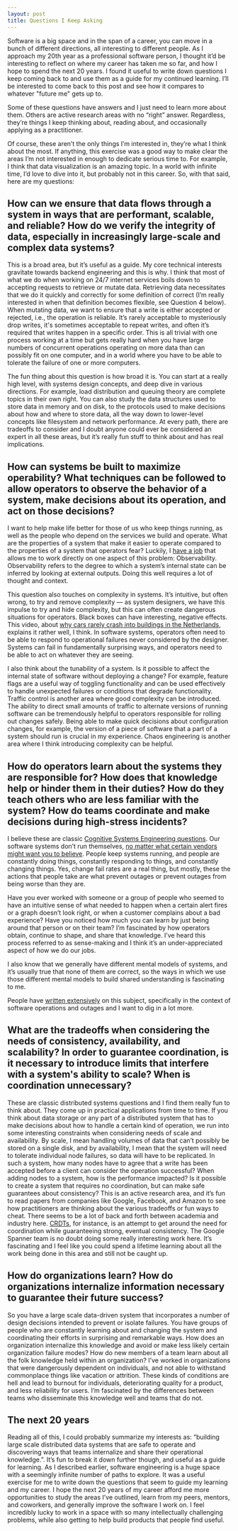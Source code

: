 ```yaml
---
layout: post
title: Questions I Keep Asking
---
```


Software is a big space and in the span of a career, you can move in a bunch of
different directions, all interesting to different people. As I approach my
20th year as a professional software person, I thought it’d be interesting to
reflect on where my career has taken me so far, and how I hope to spend the
next 20 years. I found it useful to write down questions I keep
coming back to and use them as a guide for my continued learning. I’ll be
interested to come back to this post and see how it compares to whatever
"future me" gets up to.

Some of these questions have answers and I just need to learn more about them.
Others are active research areas with no “right” answer. Regardless, they’re
things I keep thinking about, reading about, and occasionally applying as a
practitioner.

Of course, these aren’t the only things I’m interested in, they’re what I think
about the most. If anything, this exercise was a good way to make clear the
areas I’m not interested in enough to dedicate serious time to. For example, I
think that data visualization is an amazing topic. In a world with infinite
time, I’d love to dive into it, but probably not in this career. So, with that
said, here are my questions:

## How can we ensure that data flows through a system in ways that are performant, scalable, and reliable? How do we verify the integrity of data, especially in increasingly large-scale and complex data systems?

This is a broad area, but it’s useful as a guide. My core technical interests
gravitate towards backend engineering and this is why. I think that most of
what we do when working on 24/7 internet services boils down to accepting
requests to retrieve or mutate data. Retrieving data necessitates that we do it
quickly and correctly for some definition of correct (I’m really interested in
when that definition becomes flexible, see Question 4 below). When mutating
data, we want to ensure that a write is either accepted or rejected, i.e., the
operation is reliable. It’s rarely acceptable to mysteriously drop writes, it's
sometimes acceptable to repeat writes, and often it’s required that writes
happen in a specific order. This is all trivial with one process working at a
time but gets really hard when you have large numbers of concurrent operations
operating on more data than can possibly fit on one computer, and in a world
where you have to be able to tolerate the failure of one or more computers.

The fun thing about this question is how broad it is. You can start at a really
high level, with systems design concepts, and deep dive in various directions.
For example, load distribution and queuing theory are complete topics in their
own right. You can also study the data structures used to store data in memory
and on disk, to the protocols used to make decisions about how and where to
store data, all the way down to lower-level concepts like filesystem and
network performance. At every path, there are tradeoffs to consider and I doubt
anyone could ever be considered an expert in all these areas, but it’s really
fun stuff to think about and has real implications.

## How can systems be built to maximize operability? What techniques can be followed to allow operators to observe the behavior of a system, make decisions about its operation, and act on those decisions?

I want to help make life better for those of us who keep things running, as
well as the people who depend on the services we build and operate. What are
the properties of a system that make it easier to operate compared to the
properties of a system that operators fear? Luckily, I [have a job](https://www.honeycomb.io/) that allows
me to work directly on one aspect of this problem: Observability. Observability
refers to the degree to which a system’s internal state can be inferred by
looking at external outputs. Doing this well requires a lot of thought and
context.

This question also touches on complexity in systems. It’s intuitive, but often
wrong, to try and remove complexity — as system designers, we have this impulse
to try and hide complexity, but this can often create dangerous situations for
operators. Black boxes can have interesting, negative effects. This video,
about [why cars rarely crash into buildings in the Netherlands](https://www.youtube.com/watch?v=Ra_0DgnJ1uQ), explains it
rather well, I think. In software systems, operators often need to be able to
respond to operational failures never considered by the designer. Systems can
fail in fundamentally surprising ways, and operators need to be able to act on
whatever they are seeing.

I also think about the tunability of a system. Is it possible to affect the
internal state of software without deploying a change? For example, feature
flags are a useful way of toggling functionality and can be used effectively to
handle unexpected failures or conditions that degrade functionality. Traffic
control is another area where good complexity can be introduced. The ability to
direct small amounts of traffic to alternate versions of running software can
be tremendously helpful to operators responsible for rolling out changes
safely. Being able to make quick decisions about configuration changes, for
example, the version of a piece of software that a part of a system should run
is crucial in my experience. Chaos engineering is another area where I think
introducing complexity can be helpful.

## How do operators learn about the systems they are responsible for? How does that knowledge help or hinder them in their duties? How do they teach others who are less familiar with the system? How do teams coordinate and make decisions during high-stress incidents?

I believe these are classic [Cognitive Systems Engineering
questions](https://www.sciencedirect.com/science/article/pii/B9780444705365500063).
Our software systems don’t run themselves, [no matter what certain vendors
might want you to
believe](https://en.wikipedia.org/wiki/Artificial_Intelligence_for_IT_Operations).
People keep systems running, and people are constantly doing things, constantly
responding to things, and constantly changing things. Yes, change fail rates
are a real thing, but mostly, these the actions that people take are what
prevent outages or prevent outages from being worse than they are.

Have you ever worked with someone or a group of people who seemed to have an
intuitive sense of what needed to happen when a certain alert fires or a graph
doesn’t look right, or when a customer complains about a bad experience? Have
you noticed how much you can learn by just being around that person or on their
team? I’m fascinated by how operators obtain, continue to shape, and share that
knowledge. I’ve heard this process referred to as sense-making and I think it’s
an under-appreciated aspect of how we do our jobs.

I also know that we generally have different mental models of systems, and it’s
usually true that none of them are correct, so the ways in which we use those
different mental models to build shared understanding is fascinating to me.

People have [written
extensively](http://lup.lub.lu.se/luur/download?func=downloadFile&recordOId=8084520&fileOId=8084521)
on this subject, specifically in the context of
software operations and outages and I want to dig in a lot more.

## What are the tradeoffs when considering the needs of consistency, availability, and scalability? In order to guarantee coordination, is it necessary to introduce limits that interfere with a system's ability to scale? When is coordination unnecessary?

These are classic distributed systems questions and I find them really fun to
think about. They come up in practical applications from time to time. If you
think about data storage or any part of a distributed system that has to make
decisions about how to handle a certain kind of operation, we run into some
interesting constraints when considering needs of scale and availability. By
scale, I mean handling volumes of data that can’t possibly be stored on a
single disk, and by availability, I mean that the system will need to tolerate
individual node failures, so data will have to be replicated. In such a system,
how many nodes have to agree that a write has been accepted before a client can
consider the operation successful? When adding nodes to a system, how is the
performance impacted? Is it possible to create a system that requires no
coordination, but can make safe guarantees about consistency? This is an active
research area, and it’s fun to read papers from companies like Google,
Facebook, and Amazon to see how practitioners are thinking about the various
tradeoffs or fun ways to cheat. There seems to be a lot of back and forth
between academia and industry here. [CRDTs](https://en.wikipedia.org/wiki/Conflict-free_replicated_data_type), for instance, is an attempt to get
around the need for coordination while guaranteeing strong, eventual
consistency. The Google Spanner team is no doubt doing some really interesting
work here. It’s fascinating and I feel like you could spend a lifetime learning
about all the work being done in this area and still not be caught up.

## How do organizations learn? How do organizations internalize information necessary to guarantee their future success?

So you have a large scale data-driven system that incorporates a number of
design decisions intended to prevent or isolate failures. You have groups of
people who are constantly learning about and changing the system and
coordinating their efforts in surprising and remarkable ways. How does an
organization internalize this knowledge and avoid or make less likely certain
organization failure modes? How do new members of a team learn about all the
folk knowledge held within an organization? I’ve worked in organizations that
were dangerously dependent on individuals, and not able to withstand
commonplace things like vacation or attrition. These kinds of conditions are
hell and lead to burnout for individuals, deteriorating quality for a product,
and less reliability for users. I’m fascinated by the differences between teams
who disseminate this knowledge well and teams that do not.

## The next 20 years

Reading all of this, I could probably summarize my interests as: “building
large scale distributed data systems that are safe to operate and discovering
ways that teams internalize and share their operational knowledge.”. It’s fun
to break it down further though, and useful as a guide for learning. As I
described earlier, software engineering is a huge space with a seemingly
infinite number of paths to explore. It was a useful exercise for me to write
down the questions that seem to guide my learning and my career. I hope the
next 20 years of my career afford me more opportunities to study the areas I’ve
outlined, learn from my peers, mentors, and coworkers, and generally improve
the software I work on. I feel incredibly lucky to work in a space with so many
intellectually challenging problems, while also getting to help build products
that people find useful.
